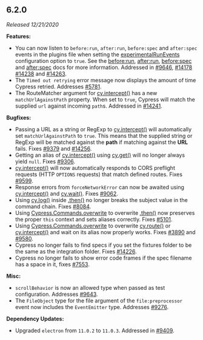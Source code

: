 ## 6.2.0

_Released 12/21/2020_

**Features:**

- You can now listen to `before:run`, `after:run`, `before:spec` and `after:spec` events in the plugins file when setting the [experimentalRunEvents](/guides/references/experiments) configuration option to `true`. See the [before:run](/api/plugins/before-run-api), [after:run](/api/plugins/after-run-api), [before:spec](/api/plugins/before-spec-api) and [after:spec](/api/plugins/after-spec-api) docs for more information. Addressed in [#9646](https://github.com/cypress-io/cypress/issues/9646), [#14178](https://github.com/cypress-io/cypress/issues/14178) [#14238](https://github.com/cypress-io/cypress/issues/14238) and [#14263](https://github.com/cypress-io/cypress/issues/14263).
- The `Timed out retrying` error message now displays the amount of time Cypress retried. Addresses [#5781](https://github.com/cypress-io/cypress/issues/5781).
- The RouteMatcher argument for [cy.intercept()](/api/commands/intercept) has a new `matchUrlAgainstPath` property. When set to `true`, Cypress will match the supplied `url` against incoming `path`s. Addressed in [#14241](https://github.com/cypress-io/cypress/issues/14241).

**Bugfixes:**

- Passing a URL as a string or RegExp to [cy.intercept()](/api/commands/intercept) will automatically set `matchUrlAgainstPath` to `true`. This means that the supplied string or RegExp will be matched against the **path** if matching against the **URL** fails. Fixes [#9379](https://github.com/cypress-io/cypress/issues/9379) and [#14256](https://github.com/cypress-io/cypress/issues/14256).
- Getting an alias of [cy.intercept()](/api/commands/intercept) using [cy.get()](/api/commands/get) will no longer always yield `null`. Fixes [#9306](https://github.com/cypress-io/cypress/issues/9306).
- [cy.intercept()](/api/commands/intercept) will now automatically responds to CORS preflight requests (HTTP `OPTIONS` requests) that match defined routes. Fixes [#9599](https://github.com/cypress-io/cypress/issues/9599).
- Response errors from `forceNetworkError` can now be awaited using [cy.intercept()](/api/commands/intercept) and [cy.wait()](/api/commands/wait). Fixes [#9062](https://github.com/cypress-io/cypress/issues/9062).
- Using [cy.log()](/api/commands/log) inside [.then()](/api/commands/then) no longer breaks the subject value in the command chain. Fixes [#8084](https://github.com/cypress-io/cypress/issues/8084).
- Using [Cypress.Commands.overwrite](/api/cypress-api/custom-commands#Overwrite-Existing-Commands) to overwrite [.then()](/api/commands/then) now preserves the proper `this` context and sets aliases correctly. Fixes [#5101](https://github.com/cypress-io/cypress/issues/5101).
- Using [Cypress.Commands.overwrite](/api/cypress-api/custom-commands#Overwrite-Existing-Commands) to overwrite [cy.route()](/api/commands/route) or [cy.intercept()](/api/commands/intercept) and wait on its alias now properly works. Fixes [#3890](https://github.com/cypress-io/cypress/issues/3890) and [#9580](https://github.com/cypress-io/cypress/issues/9580).
- Cypress no longer fails to find specs if you set the fixtures folder to be the same as the integration folder. Fixes [#14226](https://github.com/cypress-io/cypress/issues/14226).
- Cypress no longer fails to show error code frames if the spec filename has a space in it, fixes [#7553](https://github.com/cypress-io/cypress/issues/7553).

**Misc:**

- `scrollBehavior` is now an allowed type when passed as test configuration. Addresses [#9643](https://github.com/cypress-io/cypress/issues/9643).
- The `FileObject` type for the file argument of the `file:preprocessor` event now includes the `EventEmitter` type. Addresses [#9276](https://github.com/cypress-io/cypress/issues/9276).

**Dependency Updates:**

- Upgraded `electron` from `11.0.2` to `11.0.3`. Addressed in [#9409](https://github.com/cypress-io/cypress/issues/9409).
